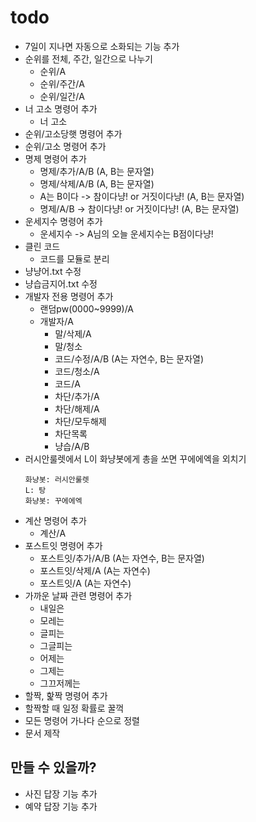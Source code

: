 # todo
- 7일이 지나면 자동으로 소화되는 기능 추가
- 순위를 전체, 주간, 일간으로 나누기
  - 순위/A
  - 순위/주간/A
  - 순위/일간/A
- 너 고소 명령어 추가
  - 너 고소
- 순위/고소당햇 명령어 추가
- 순위/고소 명령어 추가
- 명제 명령어 추가
  - 명제/추가/A/B (A, B는 문자열)
  - 명제/삭제/A/B (A, B는 문자열)
  - A는 B이다 -> 참이다냥! or 거짓이다냥! (A, B는 문자열)
  - 명제/A/B -> 참이다냥! or 거짓이다냥! (A, B는 문자열)
- 운세지수 명령어 추가
  - 운세지수 -> A님의 오늘 운세지수는 B점이다냥!
- 클린 코드
  - 코드를 모듈로 분리
- 냥냥어.txt 수정
- 냥습금지어.txt 수정
- 개발자 전용 명령어 추가
  - 랜덤pw(0000~9999)/A
  - 개발자/A
    - 말/삭제/A
    - 말/청소
    - 코드/수정/A/B (A는 자연수, B는 문자열)
    - 코드/청소/A
    - 코드/A
    - 차단/추가/A
    - 차단/해제/A
    - 차단/모두해제
    - 차단목록
    - 냥습/A/B
- 러시안룰렛에서 L이 화냥봇에게 총을 쏘면 꾸에에엑을 외치기
  ```
  화냥봇: 러시안룰렛
  L: 탕
  화냥봇: 꾸에에엑
  ```
- 계산 명령어 추가
  - 계산/A
- 포스트잇 명령어 추가
  - 포스트잇/추가/A/B (A는 자연수, B는 문자열)
  - 포스트잇/삭제/A (A는 자연수)
  - 포스트잇/A (A는 자연수)
- 가까운 날짜 관련 명령어 추가
  - 내일은
  - 모레는
  - 글피는
  - 그글피는
  - 어제는
  - 그제는
  - 그끄저께는
- 할짝, 핥짝 명령어 추가
- 할짝할 때 일정 확률로 꿀꺽
- 모든 명령어 가나다 순으로 정렬
- 문서 제작

## 만들 수 있을까?
- 사진 답장 기능 추가
- 예약 답장 기능 추가
